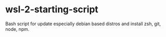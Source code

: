 # wsl-2-starting-script
Bash script for update especially debian based distros and install zsh, git, node, npm.
